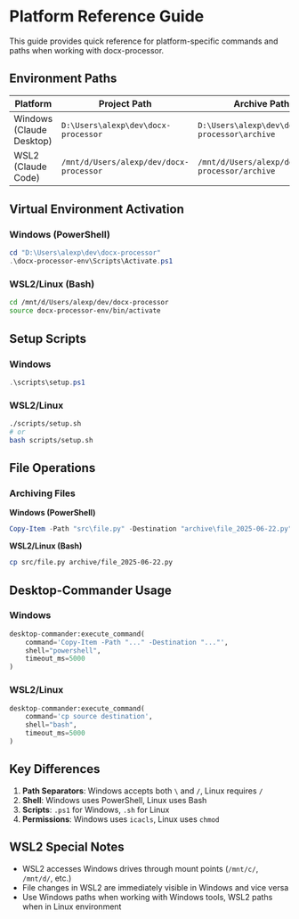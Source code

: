 # Platform Reference Guide

This guide provides quick reference for platform-specific commands and paths when working with docx-processor.

## Environment Paths

| Platform | Project Path | Archive Path |
|----------|-------------|--------------|
| Windows (Claude Desktop) | `D:\Users\alexp\dev\docx-processor` | `D:\Users\alexp\dev\docx-processor\archive` |
| WSL2 (Claude Code) | `/mnt/d/Users/alexp/dev/docx-processor` | `/mnt/d/Users/alexp/dev/docx-processor/archive` |

## Virtual Environment Activation

### Windows (PowerShell)

```powershell
cd "D:\Users\alexp\dev\docx-processor"
.\docx-processor-env\Scripts\Activate.ps1
```

### WSL2/Linux (Bash)

```bash
cd /mnt/d/Users/alexp/dev/docx-processor
source docx-processor-env/bin/activate
```

## Setup Scripts

### Windows

```powershell
.\scripts\setup.ps1
```

### WSL2/Linux

```bash
./scripts/setup.sh
# or
bash scripts/setup.sh
```

## File Operations

### Archiving Files

**Windows (PowerShell)**

```powershell
Copy-Item -Path "src\file.py" -Destination "archive\file_2025-06-22.py"
```

**WSL2/Linux (Bash)**

```bash
cp src/file.py archive/file_2025-06-22.py
```

## Desktop-Commander Usage

### Windows

```python
desktop-commander:execute_command(
    command='Copy-Item -Path "..." -Destination "..."',
    shell="powershell",
    timeout_ms=5000
)
```

### WSL2/Linux

```python
desktop-commander:execute_command(
    command='cp source destination',
    shell="bash",
    timeout_ms=5000
)
```

## Key Differences

1. **Path Separators**: Windows accepts both `\` and `/`, Linux requires `/`
2. **Shell**: Windows uses PowerShell, Linux uses Bash
3. **Scripts**: `.ps1` for Windows, `.sh` for Linux
4. **Permissions**: Windows uses `icacls`, Linux uses `chmod`

## WSL2 Special Notes

- WSL2 accesses Windows drives through mount points (`/mnt/c/`, `/mnt/d/`, etc.)
- File changes in WSL2 are immediately visible in Windows and vice versa
- Use Windows paths when working with Windows tools, WSL2 paths when in Linux environment
